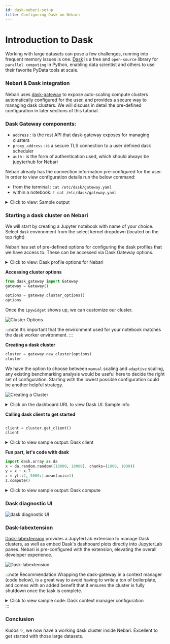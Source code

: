 ```yaml
---
id: dask-nebari-setup
title: Configuring Dask on Nebari
---
```


# Introduction to Dask

Working with large datasets can pose a few challenges, running into frequent memory issues is one. [Dask](https://docs.dask.org/en/stable/) is a free and `open-source` library for `parallel computing` in Python,
enabling data scientist and others to use their favorite PyData tools at scale.

### Nebari & Dask integration

Nebari uses [dask-gateway](https://gateway.dask.org/) to expose auto-scaling compute clusters automatically configured for the user,
and provides a secure way to managing dask clusters. We will discuss in detail the pre-defined configuration in later sections of this tutorial.

### Dask Gateway components:

- `address` : is the rest API that dask-gateway exposes for managing clusters
- `proxy_address` : is a secure TLS connection to a user defined dask scheduler
- `auth` : is the form of authentication used, which should always be jupyterhub for Nebari

Nebari already has the connection information pre-configured for the user.
In order to view configuration details run the below command:

- from the terminal : `cat /etc/dask/gateway.yaml`
- within a notebook: `! cat /etc/dask/gateway.yaml`

<details>
<summary> Click to view: Sample output </summary>

```shell
{"gateway":{"address":"http://qhub-dask-gateway-gateway-api.dev:8000","auth":{"type":"jupyterhub"},"proxy_address":"tcp://quansight.qhub.dev:8786","public_address":"https://quansight.qhub.dev/gateway"}}
```

</details>

### Starting a dask cluster on Nebari

We will start by creating a Jupyter notebook with name of your choice. Select `dask` environment from the select kernel dropdown (located on the top right)

Nebari has set of pre-defined options for configuring the dask profiles that we have access to. These can be accessed via Dask Gateway options.

<details>
<summary> Click to view: Dask profile options for Nebari </summary>

```python
profiles:
  jupyterlab:
    - display_name: Small Instance
      description: Stable environment with 1 cpu / 1 GB ram
      access: all
      default: true
      kubespawner_override:
        cpu_limit: 1
        cpu_guarantee: 1
        mem_limit: 1G
        mem_guarantee: 1G
    - display_name: Medium Instance
      description: Stable environment with 1.5 cpu / 2 GB ram
      access: yaml
      groups:
        - admin
        - developers
      users:
        - bob
      kubespawner_override:
        cpu_limit: 1.5
        cpu_guarantee: 1.25
        mem_limit: 2G
        mem_guarantee: 2G
    - display_name: Large Instance
      description: Stable environment with 2 cpu / 4 GB ram
      access: keycloak
      kubespawner_override:
        cpu_limit: 2
        cpu_guarantee: 2
        mem_limit: 4G
        mem_guarantee: 4G
  dask_worker:
    "Small Worker":
      worker_cores_limit: 1
      worker_cores: 1
      worker_memory_limit: 1G
      worker_memory: 1G
    "Medium Worker":
      worker_cores_limit: 1.5
      worker_cores: 1.25
      worker_memory_limit: 2G
      worker_memory: 2G
```

</details>

**Accessing cluster options**

```python
from dask_gateway import Gateway
gateway = Gateway()

options = gateway.cluster_options()
options
```

Once the `ipywidget` shows up, we can customize our cluster.

![Cluster Options](/img/cluster_options.png)

:::note
It’s important that the environment used for your notebook matches the dask worker environment.
:::

**Creating a dask cluster**

```python
cluster = gateway.new_cluster(options)
cluster
```

We have the option to choose between `manual` scaling and `adaptive` scaling, any existing benchmarking analysis would be
useful here to decide the right set of configuration.
Starting with the lowest possible configuration could be another helpful strategy.

![Creating a Cluster](/img/cluster_creation.png)

<details>
<summary> Click on the dashboard URL to view Dask UI: Sample info </summary>

![Dask UI resource utilisation](/img/dask_UI.png)

</details>

**Calling dask client to get started**

```python

client = cluster.get_client()
client
```

<details>
<summary> Click to view sample output: Dask client </summary>

![dask client](/img/dask_client.png)

</details>

**Fun part, let's code with dask**

```python
import dask.array as da
x = da.random.random((10000, 10000), chunks=(1000, 1000))
y = x + x.T
z = y[::2, 5000:].mean(axis=1)
z.compute()
```

<details>
<summary> Click to view sample output: Dask compute </summary>

```shell
array([0.99628925, 0.99659686, 1.00412466, ..., 0.99887597, 1.00219302,
       1.0027488 ])
```

</details>

### Dask diagnostic UI

![dask diagnostic UI](/img/dask_diagostic_UI.png)

### Dask-labextension

[Dask-labextension](https://github.com/dask/dask-labextension) provides a JupyterLab extension to manage Dask clusters,
as well as embed Dask's dashboard plots directly into JupyterLab panes.
Nebari is pre-configured with the extension, elevating the overall developer experience.

![Dask-labextension](/img/dask_labextension.png)

:::note Recommendation
Wrapping the dask-gateway in a context manager (code below), is a great way to avoid having to write a ton of boilerplate,
and comes with an added benefit that it ensures the cluster is fully shutdown once the task is complete.

<details>
<summary> Click to view sample code: Dask context manager configuration </summary>

```python
import os
import time
from contextlib import contextmanager

import dask
from distributed import Client
from dask_gateway import Gateway

@contextmanager
def dask_cluster(n_workers=2, worker_type="Small Worker", conda_env="dask"):
    try:
        gateway = Gateway()
        options = gateway.cluster_options()
        options.conda_environment = conda_env
        options.profile = worker_type
        print(f"Gateway: {gateway}")
        for key, value in options.items():
            print(f"{key} : {value}")

        cluster = gateway.new_cluster(options)
        client = Client(cluster)
        if os.getenv("JUPYTERHUB_SERVICE_PREFIX"):
            print(cluster.dashboard_link)

        cluster.scale(n_workers)
        client.wait_for_workers(1)

        yield client

    finally:
        cluster.close()
        client.close()
        del client
        del cluster
```

</details>
:::

### Conclusion

Kudos ✨, we now have a working dask cluster inside Nebari.
Excellent to get started with those large datasets.
